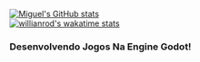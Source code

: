 [![Miguel's GitHub stats](https://github-readme-stats.vercel.app/api?username=miguelrochabh)](https://github.com/anuraghazra/github-readme-stats)</br>
[![willianrod's wakatime stats](https://github-readme-stats.vercel.app/api/wakatime?username=miguelrochabh)](https://github.com/anuraghazra/github-readme-stats)

### Desenvolvendo Jogos Na Engine Godot!
